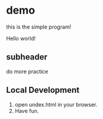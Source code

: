 # demo

this is the simple program!

Hello world!

## subheader

do more practice

## Local Development
1. open undex.html in your browser.
2. Have fun.